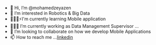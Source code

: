 - 👋 Hi, I’m @mohamedzeyazen
- 👀 I’m interested in Robotics & Big Data 
- 👨🏽‍💼⚡️I'm currently learning Mobile application 
- 👨🏽‍💻 I’m currently working as Data Management Supervisor  ...
- 💞️ I’m looking to collaborate on how we develop Mobile Applications 
- 📫 How to reach me ...[linkedin](https://www.linkedin.com/in/mohamed-zeyazen-6b0703b3/)
